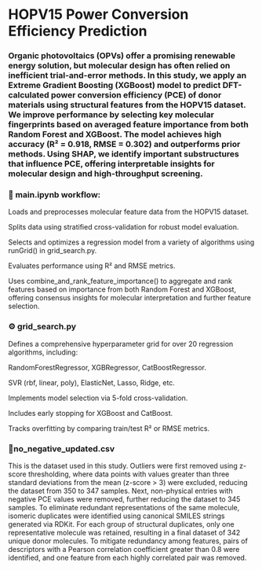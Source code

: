 # HOPV15 Power Conversion Efficiency Prediction
### Organic photovoltaics (OPVs) offer a promising renewable energy solution, but molecular design has often relied on inefficient trial-and-error methods. In this study, we apply an Extreme Gradient Boosting (XGBoost) model to predict DFT-calculated power conversion efficiency (PCE) of donor materials using structural features from the HOPV15 dataset. We improve performance by selecting key molecular fingerprints based on averaged feature importance from both Random Forest and XGBoost. The model achieves high accuracy (R² = 0.918, RMSE = 0.302) and outperforms prior methods. Using SHAP, we identify important substructures that influence PCE, offering interpretable insights for molecular design and high-throughput screening.

### 🚀 main.ipynb workflow:
Loads and preprocesses molecular feature data from the HOPV15 dataset.

Splits data using stratified cross-validation for robust model evaluation.

Selects and optimizes a regression model from a variety of algorithms using runGrid() in grid_search.py.

Evaluates performance using R² and RMSE metrics.

Uses combine_and_rank_feature_importance() to aggregate and rank features based on importance from both Random Forest and XGBoost, offering consensus insights for molecular interpretation and further feature selection.

### ⚙️ grid_search.py
Defines a comprehensive hyperparameter grid for over 20 regression algorithms, including:

RandomForestRegressor, XGBRegressor, CatBoostRegressor.

SVR (rbf, linear, poly), ElasticNet, Lasso, Ridge, etc.

Implements model selection via 5-fold cross-validation.

Includes early stopping for XGBoost and CatBoost.

Tracks overfitting by comparing train/test R² or RMSE metrics.

### 📄no_negative_updated.csv
This is the dataset used in this study. Outliers were first removed using z-score thresholding, where data points with values greater than three standard deviations from the mean (z-score > 3) were excluded, reducing the dataset from 350 to 347 samples. Next, non-physical entries with negative PCE values were removed, further reducing the dataset to 345 samples. To eliminate redundant representations of the same molecule, isomeric duplicates were identified using canonical SMILES strings generated via RDKit. For each group of structural duplicates, only one representative molecule was retained, resulting in a final dataset of 342 unique donor molecules. To mitigate redundancy among features, pairs of descriptors with a Pearson correlation coefficient greater than 0.8 were identified, and one feature from each highly correlated pair was removed.

